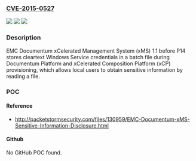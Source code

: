 ### [CVE-2015-0527](https://cve.mitre.org/cgi-bin/cvename.cgi?name=CVE-2015-0527)
![](https://img.shields.io/static/v1?label=Product&message=n%2Fa&color=blue)
![](https://img.shields.io/static/v1?label=Version&message=n%2Fa&color=blue)
![](https://img.shields.io/static/v1?label=Vulnerability&message=n%2Fa&color=brighgreen)

### Description

EMC Documentum xCelerated Management System (xMS) 1.1 before P14 stores cleartext Windows Service credentials in a batch file during Documentum Platform and xCelerated Composition Platform (xCP) provisioning, which allows local users to obtain sensitive information by reading a file.

### POC

#### Reference
- http://packetstormsecurity.com/files/130959/EMC-Documentum-xMS-Sensitive-Information-Disclosure.html

#### Github
No GitHub POC found.

